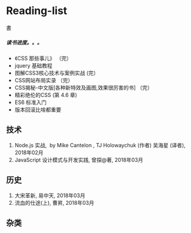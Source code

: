 # Reading-list
書
##### 读书进度。。。
* 《CSS 那些事儿》 （完）
* jquery 基础教程
* 图解CSS3核心技术与案例实战 (完）
* CSS网站布局实录 （完）
* CSS揭秘-中文版[各种新特效及画图,效果很厉害的书] （完）
* 精彩绝伦的CSS (第 4.6 章)
* ES6 标准入门
* 版本回滚比啥都重要


## 技术
1. Node.js 实战,  by Mike Cantelon , TJ Holowaychuk (作者) 吴海星 (译者), 2018年02月
1. JavaScript 设计模式与开发实践, 曾探@著, 2018年03月
## 历史
1. 大宋革新, 易中天, 2018年03月
1. 流血的仕途(上), 曹昇, 2018年03月  
## 杂类

